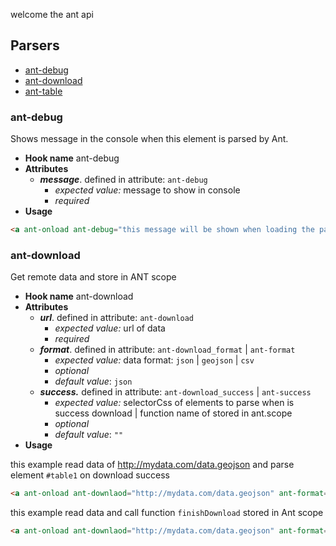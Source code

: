 welcome the ant api

## Parsers

- [ant-debug](#ant-debug)
- [ant-download](#ant-download)
- [ant-table](#ant-table)

### ant-debug
Shows message in the console when this element is parsed by Ant.

- **Hook name** ant-debug
- **Attributes**
    - **_message_**. defined in attribute: ``ant-debug``
        - *expected value:* message to show in console
        - *required*
- **Usage** 
```html 
<a ant-onload ant-debug="this message will be shown when loading the page"></a>
```

### ant-download
Get remote data and store in ANT scope

- **Hook name** ant-download
- **Attributes**
    - **_url_**. defined in attribute: ``ant-download``
        - *expected value:* url of data
        - *required*
    - **_format_**. defined in attribute: ``ant-download_format`` | ``ant-format``
        - *expected value:* data format: ``json`` | ``geojson`` | ``csv``
        - *optional*
        - *default value*: ``json``
    - **_success._** defined in attribute: ``ant-download_success`` | ``ant-success``
        - *expected value:* selectorCss of elements to parse when is success download | function name of stored in ant.scope
        - *optional*
        - *default value*: ``""``
- **Usage** 

this example read data of http://mydata.com/data.geojson and parse element `#table1` on download success
```html 
<a ant-onload ant-downlaod="http://mydata.com/data.geojson" ant-format="geojson" ant-success="#table1"></a>
```
this example read data and call function ``finishDownload`` stored in Ant scope
```html 
<a ant-onload ant-downlaod="http://mydata.com/data.geojson" ant-format="geojson" ant-success="finishDownload"></a>
```
